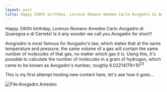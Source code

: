 ```yaml
---
layout: post
title: Happy 240th birthday, Lorenzo Romano Amedeo Carlo Avogadro di Quaregna e di Cerreto!
---
```


Happy 240th birthday, Lorenzo Romano Amedeo Carlo Avogadro di Quaregna e di Cerreto!  Is it any wonder we call you Avogadro for short?

Avogradro is most famous for Avogadro's law, which states that at the same temperature and pressure, the same volume of a gas will contain
the same number of molecules of that gas, no matter which gas it is.  Using this, it's possible to calculate the number of
molecules in a gram of hydrogen, which came to be known as Avogadro's number, roughly 6.02214179×10<sup>23</sup>

This is my first attempt hosting new content here, let's see how it goes...

![File:Avogadro Amedeo](https://upload.wikimedia.org/wikipedia/commons/3/3d/Avogadro_Amedeo.jpg)
